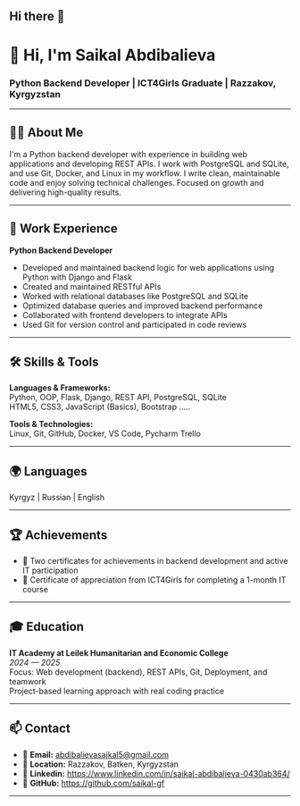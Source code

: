 ## Hi there 👋
# 👋 Hi, I'm Saikal Abdibalieva  
### Python Backend Developer | ICT4Girls Graduate | Razzakov, Kyrgyzstan

---

## 🧑‍💻 About Me

I'm a Python backend developer with experience in building web applications and developing REST APIs.
I work with PostgreSQL and SQLite, and use Git, Docker, and Linux in my workflow.
I write clean, maintainable code and enjoy solving technical challenges.
Focused on growth and delivering high-quality results.



---

## 💼 Work Experience

**Python Backend Developer**  
- Developed and maintained backend logic for web applications using Python with Django and Flask  
- Created and maintained RESTful APIs  
- Worked with relational databases like PostgreSQL and SQLite  
- Optimized database queries and improved backend performance  
- Collaborated with frontend developers to integrate APIs  
- Used Git for version control and participated in code reviews  

---

## 🛠️ Skills & Tools

**Languages & Frameworks:**  
Python, OOP, Flask, Django, REST API, PostgreSQL, SQLite  
HTML5, CSS3, JavaScript (Basics), Bootstrap .....

**Tools & Technologies:**  
Linux, Git, GitHub, Docker, VS Code, Pycharm Trello

---

## 🌍 Languages

Kyrgyz | Russian | English 

---

## 🏆 Achievements

- 📜 Two certificates for achievements in backend development and active IT participation  
- 🥇 Certificate of appreciation from ICT4Girls for completing a 1-month IT course  

---

## 🎓 Education

**IT Academy at Leilek Humanitarian and Economic College**  
*2024 — 2025*  
Focus: Web development (backend), REST APIs, Git, Deployment, and teamwork  
Project-based learning approach with real coding practice  

---

## 📫 Contact

- 📧 **Email:** abdibalievasajkal5@gmail.com 
- 📍 **Location:** Razzakov, Batken, Kyrgyzstan  
- 💬 **Linkedin:** https://www.linkedin.com/in/saikal-abdibalieva-0430ab364/
- 🔗 **GitHub:** https://github.com/saikal-gf

---


